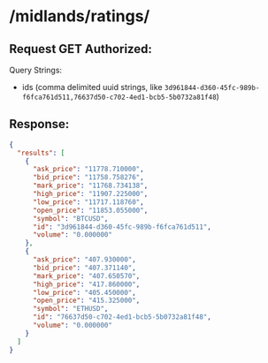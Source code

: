 # /midlands/ratings/

## Request GET Authorized:

Query Strings:

- ids (comma delimited uuid strings, like `3d961844-d360-45fc-989b-f6fca761d511,76637d50-c702-4ed1-bcb5-5b0732a81f48`)

## Response:

```json
{
  "results": [
    {
      "ask_price": "11778.710000",
      "bid_price": "11758.758276",
      "mark_price": "11768.734138",
      "high_price": "11907.225000",
      "low_price": "11717.118760",
      "open_price": "11853.055000",
      "symbol": "BTCUSD",
      "id": "3d961844-d360-45fc-989b-f6fca761d511",
      "volume": "0.000000"
    },
    {
      "ask_price": "407.930000",
      "bid_price": "407.371140",
      "mark_price": "407.650570",
      "high_price": "417.860000",
      "low_price": "405.450000",
      "open_price": "415.325000",
      "symbol": "ETHUSD",
      "id": "76637d50-c702-4ed1-bcb5-5b0732a81f48",
      "volume": "0.000000"
    }
  ]
}
```
